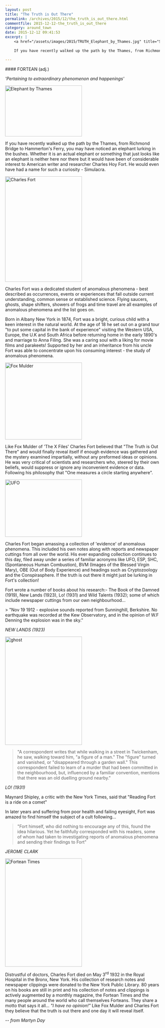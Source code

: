 ```yaml
---
layout: post
title: "The Truth is Out There"
permalink: /archives/2015/12/the_truth_is_out_there.html
commentfile: 2015-12-12-the_truth_is_out_there
category: around_town
date: 2015-12-12 09:41:53
excerpt: |
    <a href="/assets/images/2015/TRUTH_Elephant_by_Thames.jpg" title="See larger version of - Elephant by Thames"><img src="/assets/images/2015/TRUTH_Elephant_by_Thames_thumb.jpg" width="150" height="100" alt="Elephant by Thames" class="photo right" /></a>
    
    If you have recently walked up the path by the Thames, from Richmond Bridge to Hammerton's Ferry, you may have noticed an elephant lurking in the bushes. Whether it is an actual elephant or something that just looks like an elephant is neither here nor there but it would have been of considerable interest to American writer and researcher Charles Hoy Fort. He would even have had a name for such a curiosity - Simulacra.

---
```


<div markdown="1" class="box">
#### FORTEAN (adj.)

<em>'Pertaining to extraordinary phenomenon and happenings'</em>

</div>
<a href="/assets/images/2015/TRUTH_Elephant_by_Thames.jpg" title="See larger version of - Elephant by Thames"><img src="/assets/images/2015/TRUTH_Elephant_by_Thames_thumb.jpg" width="250" height="166" alt="Elephant by Thames" class="photo right" /></a>

If you have recently walked up the path by the Thames, from Richmond Bridge to Hammerton's Ferry, you may have noticed an elephant lurking in the bushes. Whether it is an actual elephant or something that just looks like an elephant is neither here nor there but it would have been of considerable interest to American writer and researcher Charles Hoy Fort. He would even have had a name for such a curiosity - Simulacra.

<a href="/assets/images/2015/TRUTH_Charles_Fort.jpg" title="See larger version of - Charles Fort"><img src="/assets/images/2015/TRUTH_Charles_Fort_thumb.jpg" width="250" height="344" alt="Charles Fort" class="left" /></a>

Charles Fort was a dedicated student of anomalous phenomena - best described as occurrences, events or experiences that fall outside current understanding, common sense or established science. Flying saucers, ghosts, shape shifters, showers of frogs and time travel are all examples of anomalous phenomena and the list goes on.

Born in Albany New York in 1874, Fort was a bright, curious child with a keen interest in the natural world. At the age of 18 he set out on a grand tour "to put some capital in the bank of experience" visiting the Western USA, Europe, the U.K and South Africa before returning home in the early 1890's and marriage to Anna Filing. She was a caring soul with a liking for movie films and parakeets! Supported by her and an inheritance from his uncle Fort was able to concentrate upon his consuming interest - the study of anomalous phenomena.

<a href="/assets/images/2015/TRUTH_Fox-Mulder.jpg" title="See larger version of - Fox Mulder"><img src="/assets/images/2015/TRUTH_Fox-Mulder_thumb.jpg" width="250" height="251" alt="Fox Mulder" class="photo right" /></a>

Like Fox Mulder of 'The X Files' Charles Fort believed that "The Truth is Out There" and would finally reveal itself if enough evidence was gathered and the mystery examined impartially, without any preformed ideas or opinions. He was very critical of scientists and researchers who, steered by their own beliefs, would suppress or ignore any inconvenient evidence or data. Following his philosophy that "One measures a circle starting anywhere".

<a href="/assets/images/2015/TRUTH_UFO.jpg" title="See larger version of - UFO"><img src="/assets/images/2015/TRUTH_UFO_thumb.jpg" width="250" height="187" alt="UFO" class="photo left" /></a>

Charles Fort began amassing a collection of 'evidence' of anomalous phenomena. This included his own notes along with reports and newspaper cuttings from all over the world. His ever expanding collection continues to this day, filed away under a series of familiar acronyms like UFO, ESP, SHC, (Spontaneous Human Combustion), BVM (Images of the Blessed Virgin Mary), OBE (Out of Body Experience) and headings such as Cryptozoology and the Conspirasphere. If the truth is out there it might just be lurking in Fort's collection!

Fort wrote a number of books about his research:- The Book of the Damned (1919), New Lands (1923), Lo! (1931) and Wild Talents (1932); some of which include newspaper cuttings from our own neighbourhood...

<div markdown="1" class="letter">
> "Nov 19 1912 - explosive sounds reported from Sunninghill, Berkshire. No earthquake was recorded at the Kew Observatory, and in the opinion of W.F Denning the explosion was in the sky."

<cite>NEW LANDS (1923)</cite>

<a href="/assets/images/2015/TRUTH_ghost.jpg" title="See larger version of - ghost"><img src="/assets/images/2015/TRUTH_ghost_thumb.jpg" width="250" height="353" alt="ghost" class="photo right" /></a>

> "A correspondent writes that while walking in a street in Twickenham, he saw, walking toward him, "a figure of a man." The "figure" turned and vanished, or "disappeared through a garden wall." This correspondent failed to learn of a murder that had been committed in the neighbourhood, but, influenced by a familiar convention, mentions that there was an old duelling ground nearby."

<cite>LO! (1931)</cite>

Maynard Shipley, a critic with the New York Times, said that "Reading Fort is a ride on a comet"

</div>
In later years and suffering from poor health and failing eyesight, Fort was amazed to find himself the subject of a cult following...

> "Fort himself, who did nothing to encourage any of this, found the idea hilarious. Yet he faithfully corresponded with his readers, some of whom had taken to investigating reports of anomalous phenomena and sending their findings to Fort"

<cite>JEROME CLARK</cite>

<a href="/assets/images/2015/TRUTH_Fortean_Times.jpg" title="See larger version of - Fortean Times"><img src="/assets/images/2015/TRUTH_Fortean_Times_thumb.jpg" width="250" height="353" alt="Fortean Times" class="photo right" /></a>

Distrustful of doctors, Charles Fort died on May 3<sup>rd</sup> 1932 in the Royal Hospital in the Bronx, New York. His collection of research notes and newspaper clippings were donated to the New York Public Library. 80 years on his books are still in print and his collection of notes and clippings is actively augmented by a monthly magazine, the Fortean Times and the many people around the world who call themselves Forteans. They share a motto that says it all... <em>"I have no opinion!"</em> Like Fox Mulder and Charles Fort they believe that the truth is out there and one day it will reveal itself.

<cite>-- from Martyn Day</cite>

